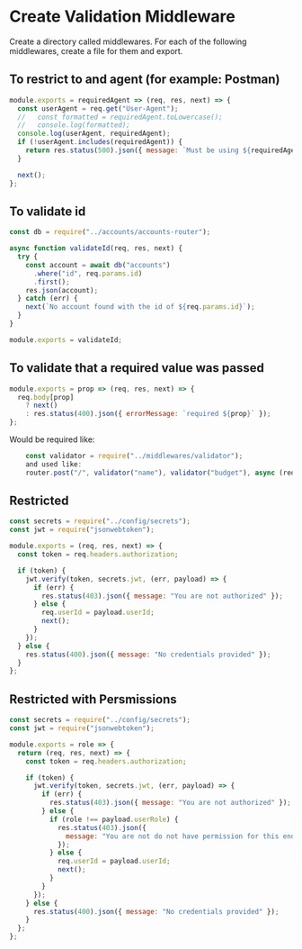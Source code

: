# Create Validation Middleware

Create a directory called middlewares. For each of the following middlewares, create a file for them and export.

## To restrict to and agent (for example: Postman)

```javascript
module.exports = requiredAgent => (req, res, next) => {
  const userAgent = req.get("User-Agent");
  //   const formatted = requiredAgent.toLowercase();
  //   console.log(formatted);
  console.log(userAgent, requiredAgent);
  if (!userAgent.includes(requiredAgent)) {
    return res.status(500).json({ message: `Must be using ${requiredAgent}` });
  }

  next();
};
```

## To validate id

```javascript
const db = require("../accounts/accounts-router");

async function validateId(req, res, next) {
  try {
    const account = await db("accounts")
      .where("id", req.params.id)
      .first();
    res.json(account);
  } catch (err) {
    next(`No account found with the id of ${req.params.id}`);
  }
}

module.exports = validateId;
```

## To validate that a required value was passed

```javascript
module.exports = prop => (req, res, next) => {
  req.body[prop]
    ? next()
    : res.status(400).json({ errorMessage: `required ${prop}` });
};
```

Would be required like:

```javascript
    const validator = require("../middlewares/validator");
    and used like:
    router.post("/", validator("name"), validator("budget"), async (req, res, next) =>...
```

## Restricted

```javascript
const secrets = require("../config/secrets");
const jwt = require("jsonwebtoken");

module.exports = (req, res, next) => {
  const token = req.headers.authorization;

  if (token) {
    jwt.verify(token, secrets.jwt, (err, payload) => {
      if (err) {
        res.status(403).json({ message: "You are not authorized" });
      } else {
        req.userId = payload.userId;
        next();
      }
    });
  } else {
    res.status(400).json({ message: "No credentials provided" });
  }
};
```

## Restricted with Persmissions

```javascript
const secrets = require("../config/secrets");
const jwt = require("jsonwebtoken");

module.exports = role => {
  return (req, res, next) => {
    const token = req.headers.authorization;

    if (token) {
      jwt.verify(token, secrets.jwt, (err, payload) => {
        if (err) {
          res.status(403).json({ message: "You are not authorized" });
        } else {
          if (role !== payload.userRole) {
            res.status(403).json({
              message: "You are not do not have permission for this endpoint."
            });
          } else {
            req.userId = payload.userId;
            next();
          }
        }
      });
    } else {
      res.status(400).json({ message: "No credentials provided" });
    }
  };
};
```
